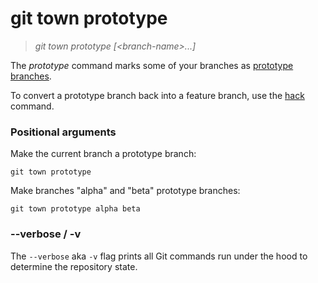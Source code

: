# git town prototype

> _git town prototype [&lt;branch-name&gt;...]_

The _prototype_ command marks some of your branches as
[prototype branches](../branch-types.md#prototype-branches).

To convert a prototype branch back into a feature branch, use the
[hack](hack.md) command.

### Positional arguments

Make the current branch a prototype branch:

```fish
git town prototype
```

Make branches "alpha" and "beta" prototype branches:

```fish
git town prototype alpha beta
```

### --verbose / -v

The `--verbose` aka `-v` flag prints all Git commands run under the hood to
determine the repository state.

